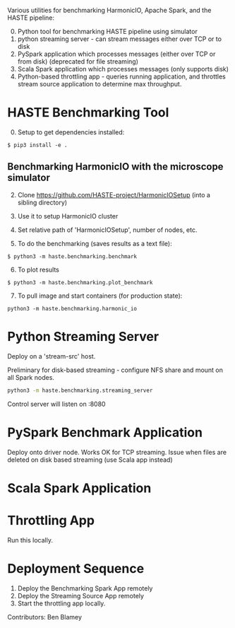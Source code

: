 Various utilities for benchmarking HarmonicIO, Apache Spark, and the HASTE pipeline:

0. Python tool for benchmarking HASTE pipeline using simulator
1. python streaming server - can stream messages either over TCP or to disk
2. PySpark application which processes messages (either over TCP or from disk) (deprecated for file streaming)
3. Scala Spark application which processes messages (only supports disk)
4. Python-based throttling app - queries running application, and throttles stream source application to determine 
max throughput. 


# HASTE Benchmarking Tool

0. Setup to get dependencies installed:
 ```
 $ pip3 install -e . 
 ```

## Benchmarking HarmonicIO with the microscope simulator

2. Clone https://github.com/HASTE-project/HarmonicIOSetup
(into a sibling directory)

3. Use it to setup HarmonicIO cluster

4. Set relative path of 'HarmonicIOSetup', number of nodes, etc.

5. To do the benchmarking (saves results as a text file):
```
$ python3 -m haste.benchmarking.benchmark
```

6. To plot results
```
$ python3 -m haste.benchmarking.plot_benchmark
```

7. To pull image and start containers (for production state):
```
python3 -m haste.benchmarking.harmonic_io
``` 

# Python Streaming Server
Deploy on a 'stream-src' host.

Preliminary for disk-based streaming - configure NFS share and mount on all Spark nodes.

```bash
python3 -m haste.benchmarking.streaming_server 
```

Control server will listen on :8080

# PySpark Benchmark Application
Deploy onto driver node.
Works OK for TCP streaming. Issue when files are deleted on disk based streaming (use Scala app instead)

# Scala Spark Application


# Throttling App
Run this locally.


# Deployment Sequence
1. Deploy the Benchmarking Spark App remotely
2. Deploy the Streaming Source App remotely
3. Start the throttling app locally.



Contributors: Ben Blamey